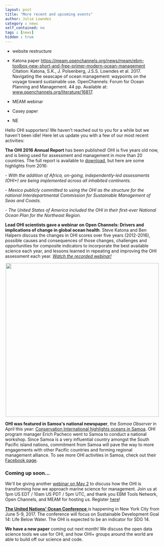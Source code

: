 ```yaml
---
layout: post
title: "More recent and upcoming events"
author: Julie Lowndes
category : news 
self_contained: no
tags : [news]
hidden : true
---
```


- website restructure

- Katona paper https://meam.openchannels.org/news/meam/ebm-toolbox-new-short-and-free-primer-modern-ocean-management
Citation: Katona, S.K., J. Polsenberg, J.S.S. Lowndes et al. 2017. Navigating the seascape of ocean management: waypoints on the voyage toward sustainable use. OpenChannels: Forum for Ocean Planning and Management. 44 pp. Available at: www.openchannels.org/literature/16817. 

- MEAM webinar

- Casey paper

- NE








Hello OHI supporters! We haven't reached out to you for a while but we haven't been idle! Here let us update you with a few of our most recent activities: 

**The OHI 2016 Annual Report** has been published! OHI is five years old now, and is being used for assessment and management in more than 20 countries. The full report is available to [download](https://github.com/OHI-Science/ohi-science.github.io/raw/master/assets/downloads/other/2016_Annual_report_compressed.pdf), but here are some highlights from 2016: 

_- With the addition of Africa, on-going, independently-led assessments (OHI+) are being implemented across all inhabited continents._

_- Mexico publicly committed to using the OHI as the structure for the national Interdepartmental Commission for Sustainable Management of Seas and Coasts._

_- The United States of America included the OHI in their first-ever National Ocean Plan for the Northeast Region._


**Lead OHI scientists gave a webinar on Open Channels: Drivers and implications of change in global ocean health**. Steve Katona and Ben Halpern discuss the changes in OHI scores over five years (2012-2016), possible causes and consequences of those changes, challenges and opportunities for composite indicators to incorporate the best available science each year, and lessons learned in repeating and improving the OHI assessment each year. _[Watch the recorded webinar!](https://www.openchannels.org/webinars/2017/drivers-and-implications-change-global-ocean-health-demonstrated-ocean-health-index)_ 

<center><img src="../assets/downloads/other/MEAM_webinar_screenshot.png" width="500px"></center>

**OHI was featured in Samoa's national newspaper**, the _Somoa Observer_ in April this year: [Conservation International highlights oceans in Samoa](http://www.samoaobserver.ws/en/06_04_2017/local/18722/Conservation-International-highlights-oceans-in-Samoa.htm). OHI program manager Erich Pacheco went to Samoa to conduct a national workshop. Since Samoa is a very influential country amongst the South Pacific island nations, commitment from Samoa will pave the way to more engagements with other Pacific countries and forming regional management alliance. To see more OHI activities in Samoa, check out their [Facebook page](https://www.facebook.com/conservationinternationalsamoa/).

### Coming up soon...

We'll be giving another [webinar on May 2](https://www.openchannels.org/upcoming-events/using-ocean-health-index-integrated-tool-implementing-ebm-and-coastal-management) to discuss how the OHI is transforming how we approach marine science for management. Join us at 1pm US EDT / 10am US PDT / 5pm UTC, and thank you EBM Tools Network, Open Channels, and MEAM for hosting us. Register [here](https://attendee.gotowebinar.com/register/326158410160439043)!

[**The United Nations' Ocean Conference** ](https://sustainabledevelopment.un.org/topics/oceans/SDG14Conference) is happening in New York City from June 5-9, 2017. The conference will focus on Sustainable Development Goal 14: Life Below Water. The OHI is expected to be an indicator for SDG 14. 

**We have a new paper** coming out next month! We discuss the open data science tools we use for OHI, and how OHI+ groups around the world are able to build off our science and code. 
